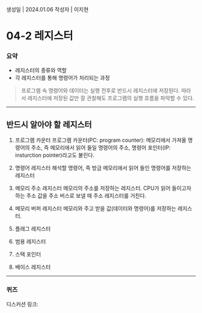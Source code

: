 생성일 | 2024.01.06
작성자 | 이지현
# 04-2 레지스터

### 요약
- 레지스터의 종류와 역할
- 각 레지스터를 통해 명령어가 처리되는 과정

> 프로그램 속 명령어와 데이터는 실행 전후로 반드시 레지스터에 저장된다. 따라서 레지스터에 저장된 값만 잘 관찰해도 프로그램의 실행 흐름을 파악할 수 있다.

---
## 반드시 알아야 할 레지스터

1. 프로그램 카운터
	프로그램 카운터(PC: program counter): 메모리에서 가져올 명령어의 주소, 즉 메모리에서 읽어 들일 명령어의 주소, 명령어 포인터(IP: insturction pointer)라고도 불린다. 
2. 명령어 레지스터
	해석할 명령어, 즉 방금 메모리에서 읽어 들인 명령어를 저장하는 레지스터
3. 메모리 주소 레지스터
	메모리의 주소를 저장하는 레지스터. CPU가 읽어 들이고자 하는 주소 값을 주소 버스로 보낼 때 주소 레지스터를 거친다.
4. 메모리 버퍼 레지스터
	메모리와 주고 받을 값(데이터와 명령어)를 저장하는 레지스터.
1. 플래그 레지스터

2. 범용 레지스터

3. 스택 포인터

4. 베이스 레지스터

----
### 퀴즈

디스커션 링크: